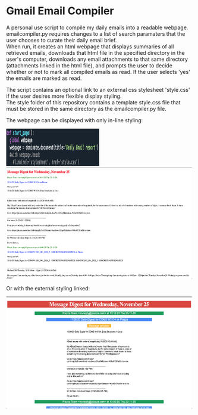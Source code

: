 # Gmail Email Compiler

A personal use script to compile my daily emails into a readable webpage.  
emailcompiler.py requires changes to a list of search paramaters that the user chooses to curate their daily email brief.  
When run, it creates an html webpage that displays summaries of all retrieved emails, downloads that html file in the specified directory in the user's computer, downloads any email attachments to that same directory (attachments linked in the html file), and prompts the user to decide whether or not to mark all compiled emails as read. 
If the user selects 'yes' the emails are marked as read.

The script contains an optional link to an external css stylesheet 'style.css' if the user desires more flexible display styling.  
The style folder of this repository contains a template style.css file that must be stored in the same directory as the emailcompiler.py file.

The webpage can be displayed with only in-line styling:

<img src="images/internalstyling.jpg" width="250" height="100" />

<img src="images/webpagenostyling.jpg" width="500" height="300" />

Or with the external styling linked:

<img src="images/webpagewithstyling.jpg" alt="WithStyling"
	title="Withstyling" width="500" height="300" />

